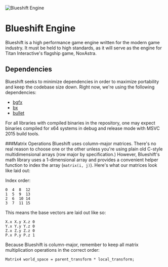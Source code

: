 ![Blueshift Engine](https://noxastra.com/img/blog/blueshift.png)
# Blueshift Engine
Blueshift is a high performance game engine written for the modern game industry. It must be held to high standards, as it will serve as the engine for Titan Interactive's flagship game, NoxAstra.

## Dependencies
Blueshift seeks to minimize dependencies in order to maximize portability and keep the codebase size down. Right now, we're using the following dependencies:

 - [bgfx](https://github.com/bkaradzic/bgfx)
 - [bx](https://github.com/bkaradzic/bx)
 - [bullet](https://github.com/bulletphysics/bullet3)

For all libraries with compiled binaries in the repository, one may expect binaries compiled for x64 systems in debug and release mode with MSVC 2015 build tools.

###Matrix Operations
Blueshift uses column-major matrices. There's no real reason to choose one or the other unless you're using plain old C-style multidimensional arrays (row major by specification.) However, Blueshift's math library uses a 1-dimensional array and provides a convenient helper function to index the array (`matrix(i, j)`). Here's what our matrices look like laid out:

Index order:

    0  4  8  12
    1  5  9  13
    2  6  10 14
    3  7  11 15

This means the base vectors are laid out like so:

    X.x X.y X.z 0
    Y.x Y.y Y.z 0
    Z.x Z.y Z.z 0
    P.x P.y P.z 1

Because Blueshift is column-major, remember to keep all matrix multiplication operations in the correct order:

    Matrix4 world_space = parent_transform * local_transform;
